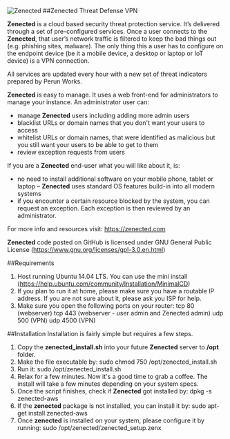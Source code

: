 ![Zenected](https://zenected.com/zenected_logo_h120.png)
##Zenected Threat Defense VPN

__Zenected__ is a cloud based security threat protection service. It’s delivered through a set of pre-configured services. Once a user connects to the __Zenected__, that user’s network traffic is filtered to keep the bad things out (e.g. phishing sites, malware). The only thing this a user has to configure on the endpoint device (be it a mobile device, a desktop or laptop or IoT device) is a VPN connection.

All services are updated every hour with a new set of threat indicators prepared by Perun Works.

__Zenected__ is easy to manage. It uses a web front-end for administrators to manage your instance. An administrator user can:
- manage __Zenected__ users including adding more admin users
- blacklist URLs or domain names that you don't want your users to access
- whitelist URLs or domain names, that were identified as malicious but you still want your users to be able to get to them
- review exception requests from users

If you are a __Zenected__ end-user what you will like about it, is:
- no need to install additional software on your mobile phone, tablet or laptop – __Zenected__ uses standard OS features build-in into all modern systems
- if you encounter a certain resource blocked by the system, you can request an exception. Each exception is then reviewed by an administrator.

For more info and resources visit: https://zenected.com

__Zenected__ code posted on GitHub is licensed under GNU General Public License (https://www.gnu.org/licenses/gpl-3.0.en.html)

##Requirements
1. Host running Ubuntu 14.04 LTS. You can use the mini install (https://help.ubuntu.com/community/Installation/MinimalCD)
2. If you plan to run it at home, please make sure you have a routable IP address. If you are not sure about it, please ask you ISP for help.
3. Make sure you open the following ports on your router:
   tcp 80 (webserver)
   tcp 443 (webserver - user admin and Zenected admin)
   udp 500 (VPN)
   udp 4500 (VPN)

##Installation
Installation is fairly simple but requires a few steps.
1. Copy the **__zenected_install.sh__** into your future __Zenected__ server to __/opt__ folder.
2. Make the file executable by:
   sudo chmod 750 /opt/zenected_install.sh
3. Run it:
   sudo /opt/zenected_install.sh
4. Relax for a few minutes. Now it's a good time to grab a coffee. The install will take a few minutes depending on your system specs.
5. Once the script finishes, check if __Zenected__ got installed by:
   dpkg -s zenected-aws
6. If the __zenected__ package is not installed, you can install it by:
   sudo apt-get install zenected-aws
7. Once __zenected__ is installed on your system, please configure it by running:
   sudo /opt/zenected/zenected_setup.zenx
